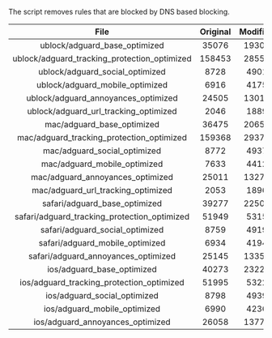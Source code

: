 The script removes rules that are blocked by DNS based blocking.


| File | Original | Modified |
|:----:|:-----:|:-----:|
| ublock/adguard_base_optimized | 35076 | 19306 |
| ublock/adguard_tracking_protection_optimized | 158453 | 28554 |
| ublock/adguard_social_optimized | 8728 | 4901 |
| ublock/adguard_mobile_optimized | 6916 | 4175 |
| ublock/adguard_annoyances_optimized | 24505 | 13018 |
| ublock/adguard_url_tracking_optimized | 2046 | 1889 |
| mac/adguard_base_optimized | 36475 | 20653 |
| mac/adguard_tracking_protection_optimized | 159368 | 29379 |
| mac/adguard_social_optimized | 8772 | 4937 |
| mac/adguard_mobile_optimized | 7633 | 4412 |
| mac/adguard_annoyances_optimized | 25011 | 13279 |
| mac/adguard_url_tracking_optimized | 2053 | 1896 |
| safari/adguard_base_optimized | 39277 | 22508 |
| safari/adguard_tracking_protection_optimized | 51949 | 5315 |
| safari/adguard_social_optimized | 8759 | 4919 |
| safari/adguard_mobile_optimized | 6934 | 4194 |
| safari/adguard_annoyances_optimized | 25145 | 13355 |
| ios/adguard_base_optimized | 40273 | 23227 |
| ios/adguard_tracking_protection_optimized | 51995 | 5322 |
| ios/adguard_social_optimized | 8798 | 4939 |
| ios/adguard_mobile_optimized | 6990 | 4236 |
| ios/adguard_annoyances_optimized | 26058 | 13775 |